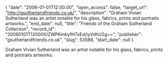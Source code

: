 {
  "date": "2006-01-01T12:00:00", 
  "open_access": false, 
  "target_url": "http://gsutherlandfriends.co.uk/", 
  "description": "Graham Vivian Sutherland was an artist notable for his glass, fabrics, prints and portraits artworks.", 
  "end_date": null, 
  "title": "Friends of the Graham Sutherland Collection", 
  "record_id": "20060101T120000/ZWPKmkyfH7xEd/iyVdhU2g==", 
  "publisher": "gsutherlandfriends.co.uk", 
  "slug": 53588, 
  "start_date": null
}

Graham Vivian Sutherland was an artist notable for his glass, fabrics, prints and portraits artworks.